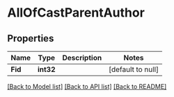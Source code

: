 # AllOfCastParentAuthor

## Properties
Name | Type | Description | Notes
------------ | ------------- | ------------- | -------------
**Fid** | **int32** |  | [default to null]

[[Back to Model list]](../README.md#documentation-for-models) [[Back to API list]](../README.md#documentation-for-api-endpoints) [[Back to README]](../README.md)

